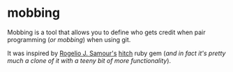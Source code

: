 # mobbing

Mobbing is a tool that allows you to define who gets credit when pair
programming (_or mobbing_) when using git.

It was inspired by [Rogelio J. Samour's](http://blog.therubymug.com)
[hitch](https://github.com/therubymug/hitch) ruby gem (_and in fact it's pretty
much a clone of it with a teeny bit of more functionality_).
